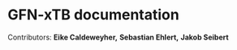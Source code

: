 # GFN-xTB documentation

Contributors: 
**Eike Caldeweyher,**
**Sebastian Ehlert,**
**Jakob Seibert** 
